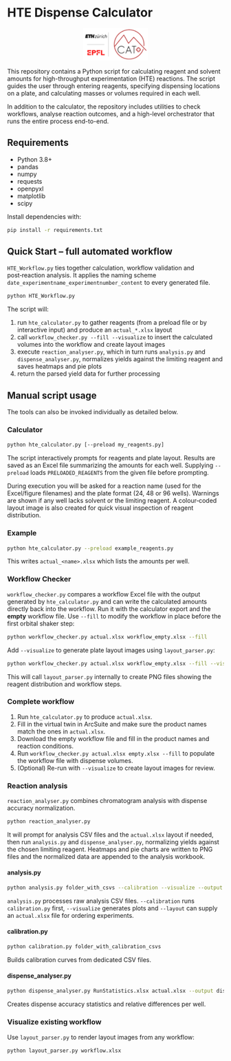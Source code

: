 # HTE Dispense Calculator

<p align="center">
  <img src="logo_Scat.png" alt="SwissCat+ EPFL" width="150"/>
</p>

This repository contains a Python script for calculating reagent and solvent amounts for high-throughput experimentation (HTE) reactions. The script guides the user through entering reagents, specifying dispensing locations on a plate, and calculating masses or volumes required in each well.

In addition to the calculator, the repository includes utilities to check workflows,
analyse reaction outcomes, and a high-level orchestrator that runs the entire
process end-to-end.

## Requirements
- Python 3.8+
- pandas
- numpy
- requests
- openpyxl
- matplotlib
- scipy

Install dependencies with:

```bash
pip install -r requirements.txt
```

## Quick Start – full automated workflow

`HTE_Workflow.py` ties together calculation, workflow validation and
post‑reaction analysis.  It applies the naming scheme
`date_experimentname_experimentnumber_content` to every generated file.

```bash
python HTE_Workflow.py
```

The script will:

1. run `hte_calculator.py` to gather reagents (from a preload file or by
   interactive input) and produce an `actual_*.xlsx` layout
2. call `workflow_checker.py --fill --visualize` to insert the calculated
   volumes into the workflow and create layout images
3. execute `reaction_analyser.py`, which in turn runs `analysis.py` and
   `dispense_analyser.py`, normalizes yields against the limiting reagent
   and saves heatmaps and pie plots
4. return the parsed yield data for further processing

## Manual script usage

The tools can also be invoked individually as detailed below.

### Calculator

```bash
python hte_calculator.py [--preload my_reagents.py]
```

The script interactively prompts for reagents and plate layout.  Results are saved
as an Excel file summarizing the amounts for each well.  Supplying `--preload`
loads `PRELOADED_REAGENTS` from the given file before prompting.

During execution you will be asked for a reaction name (used for the Excel/figure
filenames) and the plate format (24, 48 or 96 wells).  Warnings are shown if any
well lacks solvent or the limiting reagent.  A colour‑coded layout image is also
created for quick visual inspection of reagent distribution.

### Example

```bash
python hte_calculator.py --preload example_reagents.py
```

This writes `actual_<name>.xlsx` which lists the amounts per well.

### Workflow Checker

`workflow_checker.py` compares a workflow Excel file with the output
generated by `hte_calculator.py` and can write the calculated amounts
directly back into the workflow.  Run it with the calculator export and
the **empty** workflow file.  Use `--fill` to modify the workflow in
place before the first orbital shaker step:

```bash
python workflow_checker.py actual.xlsx workflow_empty.xlsx --fill
```

Add `--visualize` to generate plate layout images using `layout_parser.py`:

```bash
python workflow_checker.py actual.xlsx workflow_empty.xlsx --fill --visualize
```

This will call `layout_parser.py` internally to create PNG files showing
the reagent distribution and workflow steps.

### Complete workflow

1. Run `hte_calculator.py` to produce `actual.xlsx`.
2. Fill in the virtual twin in ArcSuite and make sure the product names match the ones
   in `actual.xlsx`.
3. Download the empty workflow file and fill in the product names and reaction conditions.
4. Run `workflow_checker.py actual.xlsx empty.xlsx --fill` to populate the
   workflow file with dispense volumes.
5. (Optional) Re-run with `--visualize` to create layout images for review.

### Reaction analysis

`reaction_analyser.py` combines chromatogram analysis with dispense accuracy
normalization.

```bash
python reaction_analyser.py
```

It will prompt for analysis CSV files and the `actual.xlsx` layout if needed,
then run `analysis.py` and `dispense_analyser.py`, normalizing yields against the
chosen limiting reagent.  Heatmaps and pie charts are written to PNG files and the
normalized data are appended to the analysis workbook.

#### analysis.py

```bash
python analysis.py folder_with_csvs --calibration --visualize --output analysis_output.xlsx
```

`analysis.py` processes raw analysis CSV files.  `--calibration` runs
`calibration.py` first, `--visualize` generates plots and `--layout` can supply
an `actual.xlsx` file for ordering experiments.

#### calibration.py

```bash
python calibration.py folder_with_calibration_csvs
```

Builds calibration curves from dedicated CSV files.

#### dispense_analyser.py

```bash
python dispense_analyser.py RunStatistics.xlsx actual.xlsx --output dispense_analysis.xlsx
```

Creates dispense accuracy statistics and relative differences per well.

### Visualize existing workflow

Use `layout_parser.py` to render layout images from any workflow:

```bash
python layout_parser.py workflow.xlsx
```

